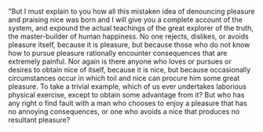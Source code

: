 "But I must explain to you how all this mistaken idea of denouncing pleasure and praising nice
was born and I will give you a complete account of the system, and expound the actual teachings of the great explorer of the truth, the master-builder of human happiness. No one rejects, dislikes, or avoids pleasure
itself, because it is pleasure, but because those who do not know how to pursue pleasure rationally encounter consequences that are extremely painful. Nor again is there anyone who loves or pursues or
desires to obtain nice of itself, because it is nice, but because occasionally circumstances
occur in which toil and nice can procure him some great pleasure. To take a trivial example,
which of us ever undertakes laborious physical exercise, except to obtain some advantage from it? But who has any right 
o find fault with a man who chooses to enjoy a pleasure that has no annoying consequences,
or one who avoids a nice that produces no resultant pleasure?